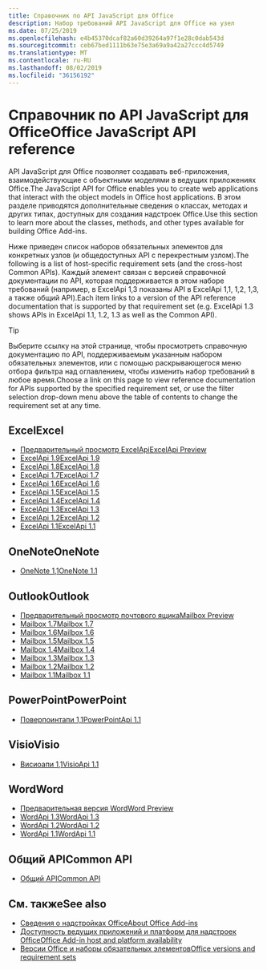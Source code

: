 ```yaml
---
title: Справочник по API JavaScript для Office
description: Набор требований API JavaScript для Office на узел
ms.date: 07/25/2019
ms.openlocfilehash: e4b45370dcaf82a60d39264a97f1e28c0dab543d
ms.sourcegitcommit: ceb67bed1111b63e75e3a69a9a42a27ccc4d5749
ms.translationtype: MT
ms.contentlocale: ru-RU
ms.lasthandoff: 08/02/2019
ms.locfileid: "36156192"
---
```

# <a name="office-javascript-api-reference"></a><span data-ttu-id="cacc9-103">Справочник по API JavaScript для Office</span><span class="sxs-lookup"><span data-stu-id="cacc9-103">Office JavaScript API reference</span></span>

<span data-ttu-id="cacc9-104">API JavaScript для Office позволяет создавать веб-приложения, взаимодействующие с объектными моделями в ведущих приложениях Office.</span><span class="sxs-lookup"><span data-stu-id="cacc9-104">The JavaScript API for Office enables you to create web applications that interact with the object models in Office host applications.</span></span> <span data-ttu-id="cacc9-105">В этом разделе приводятся дополнительные сведения о классах, методах и других типах, доступных для создания надстроек Office.</span><span class="sxs-lookup"><span data-stu-id="cacc9-105">Use this section to learn more about the classes, methods, and other types available for building Office Add-ins.</span></span>

<span data-ttu-id="cacc9-106">Ниже приведен список наборов обязательных элементов для конкретных узлов (и общедоступных API с перекрестным узлом).</span><span class="sxs-lookup"><span data-stu-id="cacc9-106">The following is a list of host-specific requirement sets (and the cross-host Common APIs).</span></span> <span data-ttu-id="cacc9-107">Каждый элемент связан с версией справочной документации по API, которая поддерживается в этом наборе требований (например, в ExcelApi 1,3 показаны API в ExcelApi 1,1, 1,2, 1,3, а также общий API).</span><span class="sxs-lookup"><span data-stu-id="cacc9-107">Each item links to a version of the API reference documentation that is supported by that requirement set (e.g. ExcelApi 1.3 shows APIs in ExcelApi 1.1, 1.2, 1.3 as well as the Common API).</span></span>

> [!TIP]
> <span data-ttu-id="cacc9-108">Выберите ссылку на этой странице, чтобы просмотреть справочную документацию по API, поддерживаемым указанным набором обязательных элементов, или с помощью раскрывающегося меню отбора фильтра над оглавлением, чтобы изменить набор требований в любое время.</span><span class="sxs-lookup"><span data-stu-id="cacc9-108">Choose a link on this page to view reference documentation for APIs supported by the specified requirement set, or use the filter selection drop-down menu above the table of contents to change the requirement set at any time.</span></span>

## <a name="excel"></a><span data-ttu-id="cacc9-109">Excel</span><span class="sxs-lookup"><span data-stu-id="cacc9-109">Excel</span></span>

- [<span data-ttu-id="cacc9-110">Предварительный просмотр ExcelApi</span><span class="sxs-lookup"><span data-stu-id="cacc9-110">ExcelApi Preview</span></span>](/javascript/api/excel?view=excel-js-preview)
- [<span data-ttu-id="cacc9-111">ExcelApi 1.9</span><span class="sxs-lookup"><span data-stu-id="cacc9-111">ExcelApi 1.9</span></span>](/javascript/api/excel?view=excel-js-1.9)
- [<span data-ttu-id="cacc9-112">ExcelApi 1.8</span><span class="sxs-lookup"><span data-stu-id="cacc9-112">ExcelApi 1.8</span></span>](/javascript/api/excel?view=excel-js-1.8)
- [<span data-ttu-id="cacc9-113">ExcelApi 1.7</span><span class="sxs-lookup"><span data-stu-id="cacc9-113">ExcelApi 1.7</span></span>](/javascript/api/excel?view=excel-js-1.7)
- [<span data-ttu-id="cacc9-114">ExcelApi 1.6</span><span class="sxs-lookup"><span data-stu-id="cacc9-114">ExcelApi 1.6</span></span>](/javascript/api/excel?view=excel-js-1.6)
- [<span data-ttu-id="cacc9-115">ExcelApi 1.5</span><span class="sxs-lookup"><span data-stu-id="cacc9-115">ExcelApi 1.5</span></span>](/javascript/api/excel?view=excel-js-1.5)
- [<span data-ttu-id="cacc9-116">ExcelApi 1.4</span><span class="sxs-lookup"><span data-stu-id="cacc9-116">ExcelApi 1.4</span></span>](/javascript/api/excel?view=excel-js-1.4)
- [<span data-ttu-id="cacc9-117">ExcelApi 1.3</span><span class="sxs-lookup"><span data-stu-id="cacc9-117">ExcelApi 1.3</span></span>](/javascript/api/excel?view=excel-js-1.3)
- [<span data-ttu-id="cacc9-118">ExcelApi 1.2</span><span class="sxs-lookup"><span data-stu-id="cacc9-118">ExcelApi 1.2</span></span>](/javascript/api/excel?view=excel-js-1.2)
- [<span data-ttu-id="cacc9-119">ExcelApi 1.1</span><span class="sxs-lookup"><span data-stu-id="cacc9-119">ExcelApi 1.1</span></span>](/javascript/api/excel?view=excel-js-1.1)

## <a name="onenote"></a><span data-ttu-id="cacc9-120">OneNote</span><span class="sxs-lookup"><span data-stu-id="cacc9-120">OneNote</span></span>

- [<span data-ttu-id="cacc9-121">OneNote 1,1</span><span class="sxs-lookup"><span data-stu-id="cacc9-121">OneNote 1.1</span></span>](/javascript/api/onenote?view=onenote-js-1.1)

## <a name="outlook"></a><span data-ttu-id="cacc9-122">Outlook</span><span class="sxs-lookup"><span data-stu-id="cacc9-122">Outlook</span></span>

- [<span data-ttu-id="cacc9-123">Предварительный просмотр почтового ящика</span><span class="sxs-lookup"><span data-stu-id="cacc9-123">Mailbox Preview</span></span>](/javascript/api/outlook?view=outlook-js-preview)
- [<span data-ttu-id="cacc9-124">Mailbox 1.7</span><span class="sxs-lookup"><span data-stu-id="cacc9-124">Mailbox 1.7</span></span>](/javascript/api/outlook?view=outlook-js-1.7)
- [<span data-ttu-id="cacc9-125">Mailbox 1.6</span><span class="sxs-lookup"><span data-stu-id="cacc9-125">Mailbox 1.6</span></span>](/javascript/api/outlook?view=outlook-js-1.6)
- [<span data-ttu-id="cacc9-126">Mailbox 1.5</span><span class="sxs-lookup"><span data-stu-id="cacc9-126">Mailbox 1.5</span></span>](/javascript/api/outlook?view=outlook-js-1.5)
- [<span data-ttu-id="cacc9-127">Mailbox 1.4</span><span class="sxs-lookup"><span data-stu-id="cacc9-127">Mailbox 1.4</span></span>](/javascript/api/outlook?view=outlook-js-1.4)
- [<span data-ttu-id="cacc9-128">Mailbox 1.3</span><span class="sxs-lookup"><span data-stu-id="cacc9-128">Mailbox 1.3</span></span>](/javascript/api/outlook?view=outlook-js-1.3)
- [<span data-ttu-id="cacc9-129">Mailbox 1.2</span><span class="sxs-lookup"><span data-stu-id="cacc9-129">Mailbox 1.2</span></span>](/javascript/api/outlook?view=outlook-js-1.2)
- [<span data-ttu-id="cacc9-130">Mailbox 1.1</span><span class="sxs-lookup"><span data-stu-id="cacc9-130">Mailbox 1.1</span></span>](/javascript/api/outlook?view=outlook-js-1.1)

## <a name="powerpoint"></a><span data-ttu-id="cacc9-131">PowerPoint</span><span class="sxs-lookup"><span data-stu-id="cacc9-131">PowerPoint</span></span>

- [<span data-ttu-id="cacc9-132">Поверпоинтапи 1,1</span><span class="sxs-lookup"><span data-stu-id="cacc9-132">PowerPointApi 1.1</span></span>](/javascript/api/powerpoint?view=powerpoint-js-1.1)

## <a name="visio"></a><span data-ttu-id="cacc9-133">Visio</span><span class="sxs-lookup"><span data-stu-id="cacc9-133">Visio</span></span>

- [<span data-ttu-id="cacc9-134">Висиоапи 1,1</span><span class="sxs-lookup"><span data-stu-id="cacc9-134">VisioApi 1.1</span></span>](/javascript/api/visio?view=visio-js-1.1)

## <a name="word"></a><span data-ttu-id="cacc9-135">Word</span><span class="sxs-lookup"><span data-stu-id="cacc9-135">Word</span></span>

- [<span data-ttu-id="cacc9-136">Предварительная версия Word</span><span class="sxs-lookup"><span data-stu-id="cacc9-136">Word Preview</span></span>](/javascript/api/word?view=word-js-preview)
- [<span data-ttu-id="cacc9-137">WordApi 1.3</span><span class="sxs-lookup"><span data-stu-id="cacc9-137">WordApi 1.3</span></span>](/javascript/api/word?view=word-js-1.3)
- [<span data-ttu-id="cacc9-138">WordApi 1.2</span><span class="sxs-lookup"><span data-stu-id="cacc9-138">WordApi 1.2</span></span>](/javascript/api/word?view=word-js-1.2)
- [<span data-ttu-id="cacc9-139">WordApi 1.1</span><span class="sxs-lookup"><span data-stu-id="cacc9-139">WordApi 1.1</span></span>](/javascript/api/word?view=word-js-1.1)

## <a name="common-api"></a><span data-ttu-id="cacc9-140">Общий API</span><span class="sxs-lookup"><span data-stu-id="cacc9-140">Common API</span></span>

- [<span data-ttu-id="cacc9-141">Общий API</span><span class="sxs-lookup"><span data-stu-id="cacc9-141">Common API</span></span>](/javascript/api/office?view=common-js)

## <a name="see-also"></a><span data-ttu-id="cacc9-142">См. также</span><span class="sxs-lookup"><span data-stu-id="cacc9-142">See also</span></span>

- [<span data-ttu-id="cacc9-143">Сведения о надстройках Office</span><span class="sxs-lookup"><span data-stu-id="cacc9-143">About Office Add-ins</span></span>](/office/dev/add-ins/overview)
- [<span data-ttu-id="cacc9-144">Доступность ведущих приложений и платформ для надстроек Office</span><span class="sxs-lookup"><span data-stu-id="cacc9-144">Office Add-in host and platform availability</span></span>](/office/dev/add-ins/overview/office-add-in-availability)
- [<span data-ttu-id="cacc9-145">Версии Office и наборы обязательных элементов</span><span class="sxs-lookup"><span data-stu-id="cacc9-145">Office versions and requirement sets</span></span>](/office/dev/add-ins/develop/office-versions-and-requirement-sets)
